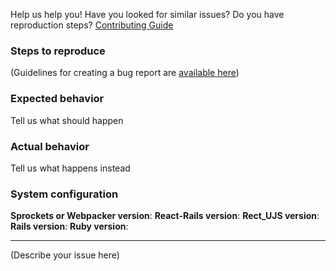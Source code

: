 Help us help you! Have you looked for similar issues? Do you have reproduction steps? [Contributing Guide](CONTRIBUTING.md#reporting-bugs)

### Steps to reproduce

(Guidelines for creating a bug report are [available
here](../CONTRIBUTING.md#reporting-bugs))

### Expected behavior
Tell us what should happen

### Actual behavior
Tell us what happens instead

### System configuration
**Sprockets or Webpacker version**:
**React-Rails version**:
**Rect_UJS version**:
**Rails version**:
**Ruby version**:


-------

(Describe your issue here)

